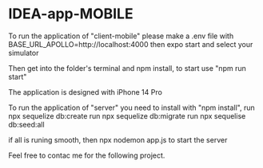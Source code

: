 # IDEA-app-MOBILE

To run the application of "client-mobile"
please make a .env file with BASE_URL_APOLLO=http://localhost:4000
then expo start and select your simulator

Then get into the folder's terminal and npm install,
to start use "npm run start"

The application is designed with iPhone 14 Pro

To run the application of "server"
you need to install with "npm install",
run npx sequelize db:create
run npx sequelize db:migrate
run npx sequelise db:seed:all

if all is runing smooth,
then npx nodemon app.js to start the server

Feel free to contac me for the following project.
